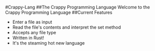 #Crappy-Lang
##The Crappy Programming Language
Welcome to the Crappy Programming Language
##Current Features
* Enter a file as input
* Read the file's contents and interpret the set method 
* Accepts any file type
* Written in Rust!
* It's the steaming hot new language